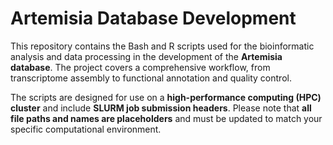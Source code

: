 # Artemisia Database Development

This repository contains the Bash and R scripts used for the bioinformatic analysis and data processing in the development of the **Artemisia database**. The project covers a comprehensive workflow, from transcriptome assembly to functional annotation and quality control.

The scripts are designed for use on a **high-performance computing (HPC) cluster** and include **SLURM job submission headers**. Please note that **all file paths and names are placeholders** and must be updated to match your specific computational environment.
